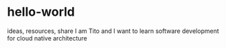 # hello-world
ideas, resources, share
I am Tito and I want to learn software development for cloud native architecture
